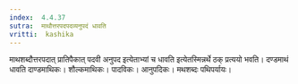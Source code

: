 ```yaml
---
index:  4.4.37
sutra:  माथौत्तरपदपदव्यनुपदं धावति
vritti:  kashika 
---
```


माथशब्दौत्तरपदात् प्रातिपैकात् पदवी अनुपद इत्येताभ्यां च धावति इत्येतस्मिन्नर्थे ठक् प्रत्ययो भवति। दण्डमाथं धावति दाण्डमाथिकः। शौल्कमाथिकः। पादविकः। आनुपदिकः। मथशब्दः पथिपर्यायः।

